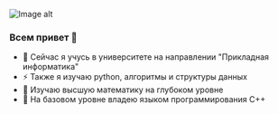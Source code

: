![Image alt](https://github.com/{slain1gg}/{slain1gg}/raw/{main}/{/}/github-header-image.png)
### Всем привет 👋
- 🔭 Сейчас я учусь в университете на направлении "Прикладная информатика"
- ⚡ Также я изучаю python, алгоритмы и структуры данных
- 🤔 Изучаю высшую математику на глубоком уровне
- 🌱 На базовом уровне владею языком программирования C++
<!--
**slain1gg/slain1gg** is a ✨ _special_ ✨ repository because its `README.md` (this file) appears on your GitHub profile.

Here are some ideas to get you started:

- 🔭 I’m currently working on ...
- 🌱 I’m currently learning ...
- 👯 I’m looking to collaborate on ...
- 🤔 I’m looking for help with ...
- 💬 Ask me about ...
- 📫 How to reach me: ...
- 😄 Pronouns: ...
- ⚡ Fun fact: ...
-->
